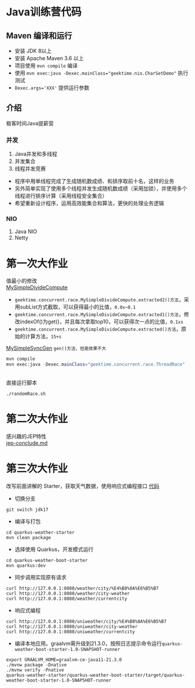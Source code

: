 # Java训练营代码

## Maven 编译和运行

* 安装 JDK 8以上
* 安装 Apache Maven 3.6 以上
* 项目使用 `mvn compile` 编译
* 使用 `mvn exec:java -Dexec.mainClass="geektime.nio.CharSetDemo"` 执行测试
* `Dexec.args='XXX'` 提供运行参数

## 介绍
极客时间Java提薪营

### 并发
1. Java并发和多线程
2. 并发集合
3. 线程并发竞赛
 - 程序中用单线程完成了生成随机数成绩、和排序取前十名，这样的业务
 - 另外简单实现了使用多个线程并发生成随机数成绩（采用加锁），并使用多个线程进行排序计算（采用线程安全集合）
 - 希望重新设计程序，运用高效能集合和算法，更快的处理业务逻辑

### NIO
1. Java NIO
2. Netty


# 第一次大作业
值最小的修改<br/>
[MySimpleDivideCompute](https://github.com/GitJumping/shihang_project/blob/main/src/main/java/geektime/concurrent/race/MySimpleDivideCompute.java)
- ``geektime.concurrent.race.MySimpleDivideCompute.extracted2()方法``，采用subList方式截取，可以获得最小的比值，`0.0x~0.1`
- ``geektime.concurrent.race.MySimpleDivideCompute.extracted1()方法``，修改indexOf()为get()，并且每次拿取top10，可以获得次一点的比值，`0.1xs`
- ``geektime.concurrent.race.MySimpleDivideCompute.extracted()方法``，原始的计算方法，`15+s`

[MySimpleSyncGen](https://github.com/GitJumping/shihang_project/blob/main/src/main/java/geektime/concurrent/race/MySimpleSyncGen.java)
  ``gen()方法，但是效果不大``


```java
mvn compile
mvn exec:java -Dexec.mainClass="geektime.concurrent.race.ThreadRace"
```
<br/>
直接运行脚本

```shell
./randomRace.sh
```

# 第二次大作业
感兴趣的JEP特性<br/>
[jep-conclude.md](https://github.com/GitJumping/shihang_project/blob/main/jep-conclude.md)


# 第三次大作业
改写前面讲解的 Starter，获取天气数据，使用响应式编程接口
[代码](https://github.com/GitJumping/shihang_project/tree/main)

- 切换分支
```shell
git switch jdk17
```

- 编译与打包
```shell
cd quarkus-weather-starter
mvn clean package
```

- 选择使用 Quarkus，开发模式运行
```shell
cd quarkus-weather-boot-starter
mvn quarkus:dev
```

- 同步调用实现原有请求
```shell
curl http://127.0.0.1:8080/weather/city/%E4%B8%8A%E6%B5%B7
curl http://127.0.0.1:8080/weather/city-weather
curl http://127.0.0.1:8080/weather/currentcity
```

- 响应式编程
```shell
curl http://127.0.0.1:8080/uniweather/city/%E4%B8%8A%E6%B5%B7
curl http://127.0.0.1:8080/uniweather/city-weather
curl http://127.0.0.1:8080/uniweather/currentcity
```
- 编译本地应用。graalvm需升级到21.3.0，按照日志提示命令运行`quarkus-weather-boot-starter-1.0-SNAPSHOT-runner`
```shell
export GRAALVM_HOME=graalvm-ce-java11-21.3.0
./mvnw package -Dnative
./mvnw verify -Pnative
quarkus-weather-starter/quarkus-weather-boot-starter/target/quarkus-weather-boot-starter-1.0-SNAPSHOT-runner 
```